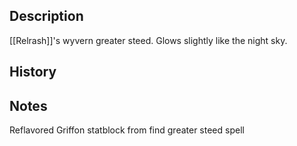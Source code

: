 ## Description
[[Relrash]]'s wyvern greater steed. Glows slightly like the night sky.

## History


## Notes
Reflavored Griffon statblock from find greater steed spell